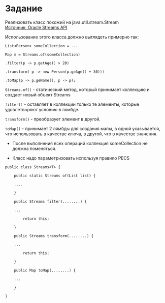 # Задание

Реализовать класс похожий на java.util.stream.Stream \
[Источник: Oracle Streams API](http://www.oracle.com/technetwork/articles/java/ma14-java-se-8-streams-2177646.html)

Использование этого класса должно выглядеть примерно так:

```
List<Person> someCollection = ...

Map m = Streams.of(someCollection)

.filter(p -> p.getAge() > 20)

.transform( p -> new Person(p.geAge() + 30)))

.toMap(p -> p.geName(), p -> p);
```

`Streams.of()` - статический метод, который принимает коллекцию и создает новый объект Streams

`filter()` - оставляет в коллекции только те элементы, которые удовлетворяют условию в лямбде.

`transform()` - преобразует элемент в другой.

`toMap()` - принимает 2 лямбды для создания мапы, в одной указывается, что использовать в качестве ключа, в другой, что в качестве значения.

- После выполнения всех операций коллекция someCollection не должна поменяться.

- Класс надо параметризовать используя правило PECS

```
public class Streams<T> {

    public static Streams of(List list) {

    ....

    }

    public Streams filter(........) {

    ...

        return this;

    }

    public Streams transform(........) {

    ...

        return this;

    }

    public Map toMap(........) {

    ... 

    }

}
```